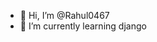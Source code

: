 - 👋 Hi, I’m @Rahul0467
- 🌱 I’m currently learning django

<!---
Rahul0467/Rahul0467 is a ✨ special ✨ repository because its `README.md` (this file) appears on your GitHub profile.
You can click the Preview link to take a look at your changes.
--->
